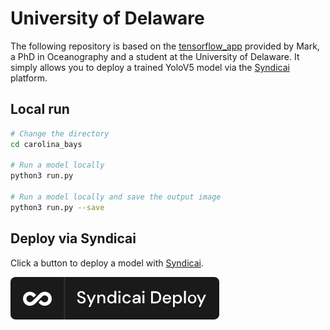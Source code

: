 # University of Delaware
The following repository is based on the [tensorflow_app](https://github.com/mlundine/tensorflow_app) provided by Mark, a PhD in Oceanography and a student at the University of Delaware. It simply allows you to deploy a trained YoloV5 model via the [Syndicai](https://www.syndicai.co/) platform.


## Local run
```bash
# Change the directory
cd carolina_bays

# Run a model locally
python3 run.py

# Run a model locally and save the output image
python3 run.py --save
```

## Deploy via Syndicai 
Click a button to deploy a model with [Syndicai](https://syndicai.co).

[![Syndicai-Deploy](https://raw.githubusercontent.com/syndicai/brand/main/button/deploy.svg)](https://syndicai.app/newModel?repository=https://github.com/marcin-laskowski/university-delaware/tree/master/carolina_bays)
